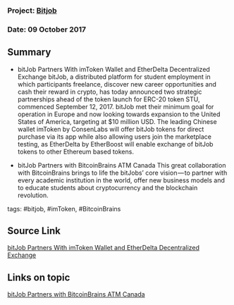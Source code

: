 ### Project: [Bitjob](../projects/bitjob.md)
### Date: 09 October 2017
## Summary
* bitJob Partners With imToken Wallet and EtherDelta Decentralized Exchange
bitJob, a distributed platform for student employment in which participants freelance, discover new career opportunities and cash their reward in crypto, has today announced two strategic partnerships ahead of the token launch for ERC-20 token STU, commenced September 12, 2017. bitJob met their minimum goal for operation in Europe and now looking towards expansion to the United States of America, targeting at $10 million USD.
The leading Chinese wallet imToken by ConsenLabs will offer bitJob tokens for direct purchase via its app while also allowing users join the marketplace testing, as EtherDelta by EtherBoost will enable exchange of bitJob tokens to other Ethereum based tokens.

* bitJob Partners with BitcoinBrains ATM Canada
This great collaboration with BitcoinBrains brings to life the bitJobs’ core vision — to partner with every academic institution in the world, offer new business models and to educate students about cryptocurrency and the blockchain revolution.

tags: #bitjob, #imToken, #BitcoinBrains
## Source Link
[bitJob Partners With imToken Wallet and EtherDelta Decentralized Exchange](https://medium.com/bitjob/bitjob-partners-with-imtoken-wallet-and-etherdelta-decentralized-exchange-134547ded1ad)  
## Links on topic
[bitJob Partners with BitcoinBrains ATM Canada](https://medium.com/bitjob/bitjob-partners-with-bitcoinbrains-atm-canada-9e43dcaecc99)

